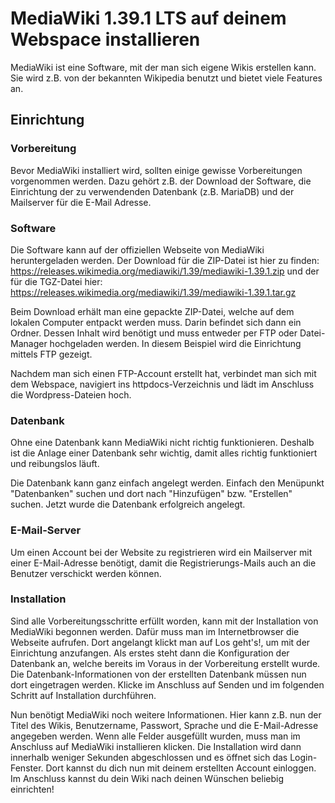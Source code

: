 # MediaWiki 1.39.1 LTS auf deinem Webspace installieren

MediaWiki ist eine Software, mit der man sich eigene Wikis erstellen kann. Sie wird z.B. von der bekannten Wikipedia benutzt und bietet viele Features an.

## Einrichtung 
### Vorbereitung
Bevor MediaWiki installiert wird, sollten einige gewisse Vorbereitungen vorgenommen werden. Dazu gehört z.B. der Download der Software, die Einrichtung der zu verwendenden Datenbank (z.B. MariaDB) und der Mailserver für die E-Mail Adresse.

### Software
Die Software kann auf der offiziellen Webseite von MediaWiki heruntergeladen werden. Der Download für die ZIP-Datei ist hier zu finden: https://releases.wikimedia.org/mediawiki/1.39/mediawiki-1.39.1.zip
und der für die TGZ-Datei hier:
https://releases.wikimedia.org/mediawiki/1.39/mediawiki-1.39.1.tar.gz

Beim Download erhält man eine gepackte ZIP-Datei, welche auf dem lokalen Computer entpackt werden muss. Darin befindet sich dann ein Ordner. Dessen Inhalt wird benötigt und muss entweder per FTP oder Datei-Manager hochgeladen werden. In diesem Beispiel wird die Einrichtung mittels FTP gezeigt.

Nachdem man sich einen FTP-Account erstellt hat, verbindet man sich mit dem Webspace, navigiert ins httpdocs-Verzeichnis und lädt im Anschluss die Wordpress-Dateien hoch.

### Datenbank

Ohne eine Datenbank kann MediaWiki nicht richtig funktionieren. Deshalb ist die Anlage einer Datenbank sehr wichtig, damit alles richtig funktioniert und reibungslos läuft.

Die Datenbank kann ganz einfach angelegt werden. Einfach den Menüpunkt "Datenbanken" suchen und dort nach "Hinzufügen" bzw. "Erstellen" suchen. Jetzt wurde die Datenbank erfolgreich angelegt.

### E-Mail-Server

Um einen Account bei der Website zu registrieren wird ein Mailserver mit einer E-Mail-Adresse benötigt, damit die Registrierungs-Mails auch an die Benutzer verschickt werden können.

### Installation

Sind alle Vorbereitungsschritte erfüllt worden, kann mit der Installation von MediaWiki begonnen werden. Dafür muss man im Internetbrowser die Webseite aufrufen. Dort angelangt klickt man auf Los geht's!, um mit der Einrichtung anzufangen. Als erstes steht dann die Konfiguration der Datenbank an, welche bereits im Voraus in der Vorbereitung erstellt wurde. Die Datenbank-Informationen von der erstellten Datenbank müssen nun dort eingetragen werden. Klicke im Anschluss auf Senden und im folgenden Schritt auf Installation durchführen.

Nun benötigt MediaWiki noch weitere Informationen. Hier kann z.B. nun der Titel des Wikis, Benutzername, Passwort, Sprache und die E-Mail-Adresse angegeben werden. Wenn alle Felder ausgefüllt wurden, muss man im Anschluss auf MediaWiki installieren klicken. Die Installation wird dann innerhalb weniger Sekunden abgeschlossen und es öffnet sich das Login-Fenster. Dort kannst du dich nun mit deinem erstellten Account einloggen. Im Anschluss kannst du dein Wiki nach deinen Wünschen beliebig einrichten!
